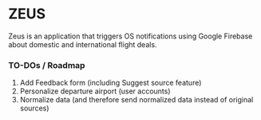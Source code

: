 # ZEUS

Zeus is an application that triggers OS notifications using Google Firebase about domestic and international flight deals.

### TO-DOs / Roadmap

1. Add Feedback form (including Suggest source feature)
2. Personalize departure airport (user accounts)
3. Normalize data (and therefore send normalized data instead of original sources)